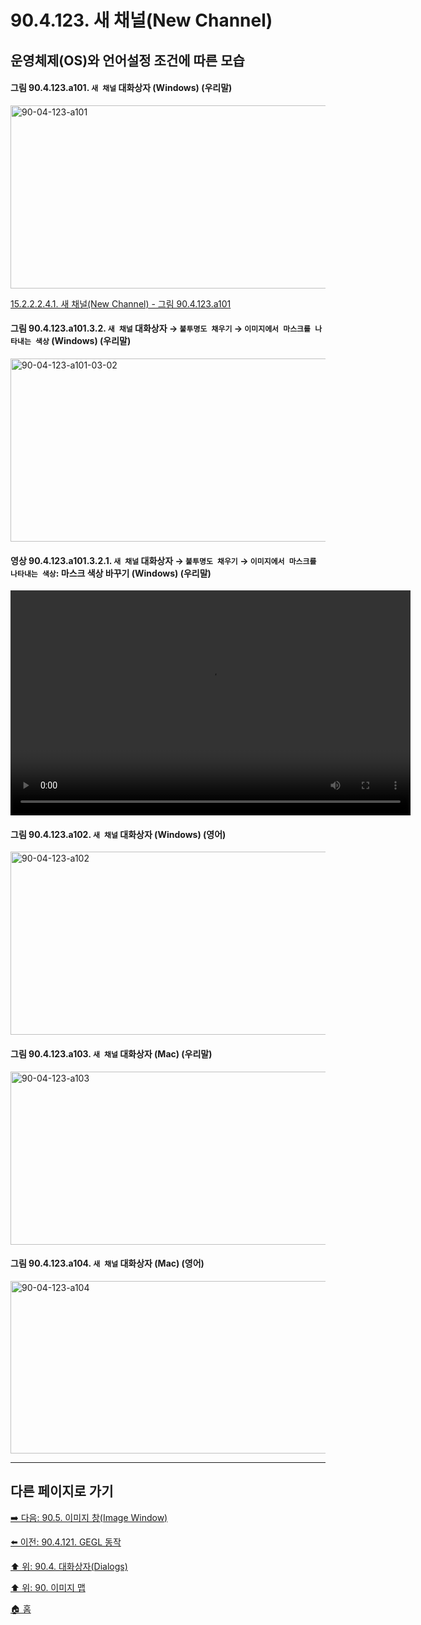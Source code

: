 # 90.4.123. 새 채널(New Channel)
## 운영체제(OS)와 언어설정 조건에 따른 모습

<a id="90-04-123-a101"></a>

#### 그림 90.4.123.a101. `새 채널` 대화상자 (Windows) (우리말)
<img width="560" height="293" alt="90-04-123-a101" src="https://github.com/wonder13662/gimp/assets/15767104/62a4f39f-e241-4c1b-a6be-efc39b0bea8a" />

[15.2.2.2.4.1. 새 채널(New Channel) - 그림 90.4.123.a101](./15-02-02-02-04-01-new_channel.md#90-04-123-a101)

<a id="90-04-123-a101-03-02"></a>

#### 그림 90.4.123.a101.3.2. `새 채널` 대화상자 → `불투명도 채우기` → `이미지에서 마스크를 나타내는 색상` (Windows) (우리말)
<img width="560" height="293" alt="90-04-123-a101-03-02" src="https://github.com/wonder13662/gimp/assets/15767104/c68ff987-9901-4993-a771-2ffcf0dd45dd" />

<a id="90-04-123-a101-03-02-01"></a>

#### 영상 90.4.123.a101.3.2.1. `새 채널` 대화상자 → `불투명도 채우기` → `이미지에서 마스크를 나타내는 색상`: 마스크 색상 바꾸기 (Windows) (우리말)
<video controls="controls" width="640" height="360" src="https://github.com/wonder13662/gimp/assets/15767104/195759ec-f1a2-43c6-a4a1-0bd259e31def"></video>

<a id="90-04-123-a102"></a>

#### 그림 90.4.123.a102. `새 채널` 대화상자 (Windows) (영어)
<img width="527" height="293" alt="90-04-123-a102" src="https://github.com/wonder13662/gimp/assets/15767104/0011b21f-039d-4eef-8170-9eabc5ee87f9" />

<a id="90-04-123-a103"></a>

#### 그림 90.4.123.a103. `새 채널` 대화상자 (Mac) (우리말)
<img width="548" height="277" alt="90-04-123-a103" src="https://github.com/wonder13662/gimp/assets/15767104/2ac0cb23-f5e4-4c45-a948-b215ce431a0f" />

<a id="90-04-123-a104"></a>

#### 그림 90.4.123.a104. `새 채널` 대화상자 (Mac) (영어)
<img width="541" height="276" alt="90-04-123-a104" src="https://github.com/wonder13662/gimp/assets/15767104/b0dcfae7-9cd1-42a2-8b9c-534673841523" />

***

## 다른 페이지로 가기

[➡️ 다음: 90.5. 이미지 창(Image Window)](./90-05-00-image_window.md)

[⬅️ 이전: 90.4.121. GEGL 동작](./90-04-121-gegl_operation.md)

[⬆️ 위: 90.4. 대화상자(Dialogs)](./90-04-00-dialogs.md)

[⬆️ 위: 90. 이미지 맵](./90-00-image-map.md)

[🏠 홈](./00-home.md)
